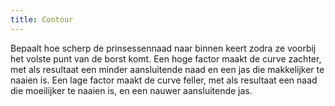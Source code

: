 ```yaml
---
title: Contour
---
```


Bepaalt hoe scherp de prinsessennaad naar binnen keert zodra ze voorbij het volste punt van de borst komt. Een hoge factor maakt de curve zachter, met als resultaat een minder aansluitende naad en een jas die makkelijker te naaien is. Een lage factor maakt de curve feller, met als resultaat een naad die moeilijker te naaien is, en een nauwer aansluitende jas.
